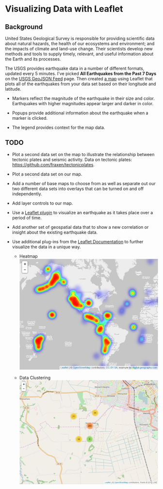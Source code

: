 # Visualizing Data with Leaflet

## Background

United States Geological Survey is responsible for providing scientific data about natural hazards, the health of our ecosystems and environment; and the impacts of climate and land-use change. Their scientists develop new methods and tools to supply timely, relevant, and useful information about the Earth and its processes. 

The USGS provides earthquake data in a number of different formats, updated every 5 minutes. I've picked **All Earthquakes from the Past 7 Days** on the [USGS GeoJSON Feed](http://earthquake.usgs.gov/earthquakes/feed/v1.0/geojson.php) page. Then created [a map](http://earthquakes.mindthatdata.com) using Leaflet that plots all of the earthquakes from your data set based on their longitude and latitude.

   * Markers reflect the magnitude of the earthquake in their size and color. Earthquakes with higher magnitudes  appear larger and darker in color.

   * Popups provide additional information about the earthquake when a marker is clicked.

   * The legend provides context for the map data.

## TODO

* Plot a second data set on the map to illustrate the relationship between tectonic plates and seismic activity. Data on tectonic plates: <https://github.com/fraxen/tectonicplates>.

* Plot a second data set on our map.

* Add a number of base maps to choose from as well as separate out our two different data sets into overlays that can be turned on and off independently.

* Add layer controls to our map.

* Use a [Leaflet plugin](<http://leafletjs.com/plugins.html>) to visualize an earthquake as it takes place over a period of time.

* Add another set of geospatial data that to show a new correlation or insight about the existing earthquake data.

* Use additional plug-ins from the [Leaflet Documentation](http://leafletjs.com/plugins.html) to further visualize the data in a unique way.

  * Heatmap
    ![Heat](Images/Heat.png)

  * Data Clustering
    ![Cluster](Images/Cluster.png)
